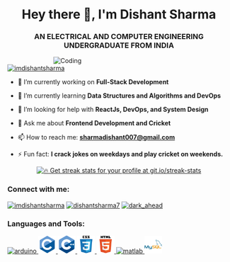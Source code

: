 <h1 align="center">Hey there 👋, I'm Dishant Sharma</h1>
<h3 align="center">AN ELECTRICAL AND COMPUTER ENGINEERING UNDERGRADUATE FROM INDIA</h3>
<img align="right" alt="Coding" width="400" src="https://imgs.search.brave.com/cTWvsKv2Fc7C5UDE5anDrCErBLMupkD9BAQQL3XPTBM/rs:fit:800:600:1/g:ce/aHR0cHM6Ly9jZG4u/ZHJpYmJibGUuY29t/L3VzZXJzLzEwNTk1/ODMvc2NyZWVuc2hv/dHMvNDE3MTM2Ny9j/b2RpbmctZnJlYWsu/Z2lm.gif">

<p align="left"> <a href="https://twitter.com/imdishantsharma" target="blank"><img src="https://img.shields.io/twitter/follow/imdishantsharma?logo=twitter&style=for-the-badge" alt="imdishantsharma" /></a> </p>

- 🔭 I’m currently working on **Full-Stack Development**

- 🌱 I’m currently learning **Data Structures and Algorithms and DevOps**

- 🤝 I’m looking for help with **ReactJs, DevOps, and System Design**

- 💬 Ask me about **Frontend Development and Cricket**

- 📫 How to reach me: **sharmadishant007@gmail.com**

- ⚡ Fun fact: **I crack jokes on weekdays and play cricket on weekends.**


<p align="center">
    <a href="https://github.com/dishantsharama7/github-readme-streak-stats">
        <img title="🔥 Get streak stats for your profile at git.io/streak-stats"  src="https://github-readme-streak-stats.herokuapp.com/?user=dishantsharma7&theme=black-ice&hide_border=true&stroke=0000&background=060A0CD0"/>
    </a>
</p>

<h3 align="left">Connect with me:</h3>
<p align="left">
<a href="https://twitter.com/imdishantsharma" target="blank"><img align="center" src="https://raw.githubusercontent.com/rahuldkjain/github-profile-readme-generator/master/src/images/icons/Social/twitter.svg" alt="imdishantsharma" height="30" width="40" /></a>
<a href="https://linkedin.com/in/dishantsharma7" target="blank"><img align="center" src="https://raw.githubusercontent.com/rahuldkjain/github-profile-readme-generator/master/src/images/icons/Social/linked-in-alt.svg" alt="dishantsharma7" height="30" width="40" /></a>
<a href="https://www.leetcode.com/dark_ahead" target="blank"><img align="center" src="https://raw.githubusercontent.com/rahuldkjain/github-profile-readme-generator/master/src/images/icons/Social/leet-code.svg" alt="dark_ahead" height="30" width="40" /></a>
</p>


<h3 align="left">Languages and Tools:</h3>
<p align="left"> <a href="https://www.arduino.cc/" target="_blank" rel="noreferrer"> <img src="https://cdn.worldvectorlogo.com/logos/arduino-1.svg" alt="arduino" width="40" height="40"/> </a> <a href="https://www.cprogramming.com/" target="_blank" rel="noreferrer"> <img src="https://raw.githubusercontent.com/devicons/devicon/master/icons/c/c-original.svg" alt="c" width="40" height="40"/> </a> <a href="https://www.w3schools.com/cpp/" target="_blank" rel="noreferrer"> <img src="https://raw.githubusercontent.com/devicons/devicon/master/icons/cplusplus/cplusplus-original.svg" alt="cplusplus" width="40" height="40"/> </a> <a href="https://www.w3schools.com/css/" target="_blank" rel="noreferrer"> <img src="https://raw.githubusercontent.com/devicons/devicon/master/icons/css3/css3-original-wordmark.svg" alt="css3" width="40" height="40"/> </a> <a href="https://www.w3.org/html/" target="_blank" rel="noreferrer"> <img src="https://raw.githubusercontent.com/devicons/devicon/master/icons/html5/html5-original-wordmark.svg" alt="html5" width="40" height="40"/> </a> <a href="https://www.mathworks.com/" target="_blank" rel="noreferrer"> <img src="https://upload.wikimedia.org/wikipedia/commons/2/21/Matlab_Logo.png" alt="matlab" width="40" height="40"/> </a> <a href="https://www.mysql.com/" target="_blank" rel="noreferrer"> <img src="https://raw.githubusercontent.com/devicons/devicon/master/icons/mysql/mysql-original-wordmark.svg" alt="mysql" width="40" height="40"/> </a> </p>

<br/>
<br/>

<br/>
<br/>




